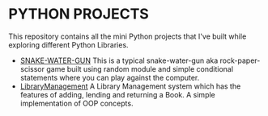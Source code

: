 # PYTHON PROJECTS
This repository contains all the mini Python projects that I've built while exploring different Python Libraries.
* [SNAKE-WATER-GUN](/SNAKE-WATER-GUN.py)
  This is a typical snake-water-gun aka rock-paper-scissor game built using random module and simple conditional statements where you can play against the computer. 
* [LibraryManagement](/LibraryManagement.py)
  A Library Management system which has the features of adding, lending and returning a Book. A simple implementation of OOP concepts.
